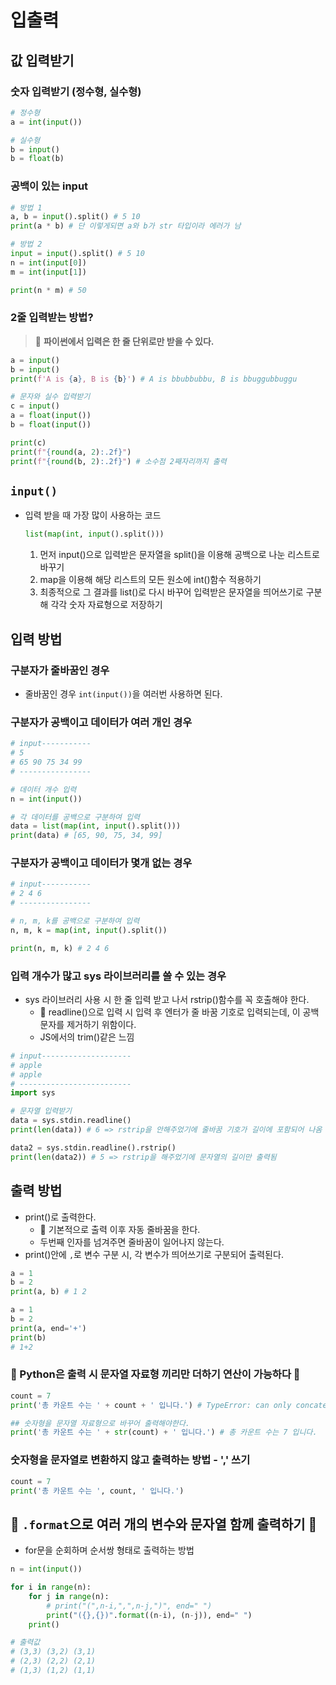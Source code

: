 # 입출력

## 값 입력받기

### 숫자 입력받기 (정수형, 실수형)

```py
# 정수형
a = int(input())

# 실수형
b = input()
b = float(b)
```

### 공백이 있는 input

```py
# 방법 1
a, b = input().split() # 5 10
print(a * b) # 단 이렇게되면 a와 b가 str 타입이라 에러가 남

# 방법 2
input = input().split() # 5 10
n = int(input[0])
m = int(input[1])

print(n * m) # 50
```

### 2줄 입력받는 방법?

> 🚨 **파이썬에서 입력은 한 줄 단위로만 받을 수 있다.**

```py
a = input()
b = input()
print(f'A is {a}, B is {b}') # A is bbubbubbu, B is bbuggubbuggu

# 문자와 실수 입력받기
c = input()
a = float(input())
b = float(input())

print(c)
print(f"{round(a, 2):.2f}")
print(f"{round(b, 2):.2f}") # 소수점 2째자리까지 출력
```

## `input()`

- 입력 받을 때 가장 많이 사용하는 코드
  ```py
  list(map(int, input().split()))
  ```
  1. 먼저 input()으로 입력받은 문자열을 split()을 이용해 공백으로 나눈 리스트로 바꾸기
  2. map을 이용해 해당 리스트의 모든 원소에 int()함수 적용하기
  3. 최종적으로 그 결과를 list()로 다시 바꾸어 입력받은 문자열을 띄어쓰기로 구분해 각각 숫자 자료형으로 저장하기

## 입력 방법

### 구분자가 줄바꿈인 경우

- 줄바꿈인 경우 `int(input())`을 여러번 사용하면 된다.

### 구분자가 공백이고 데이터가 여러 개인 경우

```py
# input-----------
# 5
# 65 90 75 34 99
# ----------------

# 데이터 개수 입력
n = int(input())

# 각 데이터를 공백으로 구분하여 입력
data = list(map(int, input().split()))
print(data) # [65, 90, 75, 34, 99]
```

### 구분자가 공백이고 데이터가 몇개 없는 경우

```py
# input-----------
# 2 4 6
# ----------------

# n, m, k를 공백으로 구분하여 입력
n, m, k = map(int, input().split())

print(n, m, k) # 2 4 6
```

### 입력 개수가 많고 sys 라이브러리를 쓸 수 있는 경우

- sys 라이브러리 사용 시 한 줄 입력 받고 나서 rstrip()함수를 꼭 호출해야 한다.
  - 🚨 readline()으로 입력 시 입력 후 엔터가 줄 바꿈 기호로 입력되는데, 이 공백 문자를 제거하기 위함이다.
  - JS에서의 trim()같은 느낌

```py
# input--------------------
# apple
# apple
# -------------------------
import sys

# 문자열 입력받기
data = sys.stdin.readline()
print(len(data)) # 6 => rstrip을 안해주었기에 줄바꿈 기호가 길이에 포함되어 나옴

data2 = sys.stdin.readline().rstrip()
print(len(data2)) # 5 => rstrip을 해주었기에 문자열의 길이만 출력됨

```

## 출력 방법

- print()로 출력한다.
  - 🚨 기본적으로 출력 이후 자동 줄바꿈을 한다.
  - 두번째 인자를 넘겨주면 줄바꿈이 일어나지 않는다.
- print()안에 `,`로 변수 구분 시, 각 변수가 띄어쓰기로 구분되어 출력된다.

```py
a = 1
b = 2
print(a, b) # 1 2

a = 1
b = 2
print(a, end='+')
print(b)
# 1+2
```

### 🚨 Python은 출력 시 문자열 자료형 끼리만 더하기 연산이 가능하다 🚨

```py
count = 7
print('총 카운트 수는 ' + count + ' 입니다.') # TypeError: can only concatenate str (not "int") to str

## 숫자형을 문자열 자료형으로 바꾸어 출력해야한다.
print('총 카운트 수는 ' + str(count) + ' 입니다.') # 총 카운트 수는 7 입니다.
```

### 숫자형을 문자열로 변환하지 않고 출력하는 방법 - ',' 쓰기

```py
count = 7
print('총 카운트 수는 ', count, ' 입니다.')
```

## 🚨 `.format`으로 여러 개의 변수와 문자열 함께 출력하기 🚨

- for문을 순회하며 순서쌍 형태로 출력하는 방법

```py
n = int(input())

for i in range(n):
    for j in range(n):
        # print("(",n-i,",",n-j,")", end=" ")
        print("({},{})".format((n-i), (n-j)), end=" ")
    print()

# 출력값
# (3,3) (3,2) (3,1)
# (2,3) (2,2) (2,1)
# (1,3) (1,2) (1,1)
```
